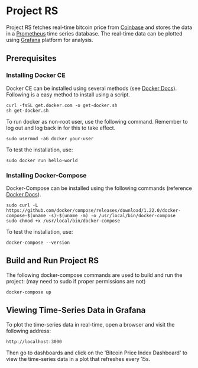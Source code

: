 # Project RS
Project RS fetches real-time bitcoin price from [Coinbase](https://api.coinbase.com/) and stores the data in a [Prometheus](https://prometheus.io/) time series database. The real-time data can be plotted using [Grafana](https://grafana.com/) platform for analysis. 

## Prerequisites
### Installing Docker CE
Docker CE can be installed using several methods (see [Docker Docs](https://docs.docker.com/install/linux/docker-ce/ubuntu/)). Following is a easy method to install using a script.
```
curl -fsSL get.docker.com -o get-docker.sh
sh get-docker.sh
```
To run docker as non-root user, use the following command. Remember to log out and log back in for this to take effect.
```
sudo usermod -aG docker your-user
```
To test the installation, use:
```
sudo docker run hello-world
```
### Installing Docker-Compose
Docker-Compose can be installed using the following commands (reference [Docker Docs](https://docs.docker.com/compose/install/#install-compose)).
```
sudo curl -L https://github.com/docker/compose/releases/download/1.22.0/docker-compose-$(uname -s)-$(uname -m) -o /usr/local/bin/docker-compose
sudo chmod +x /usr/local/bin/docker-compose
```
To test the installation, use:
```
docker-compose --version
```

## Build and Run Project RS
The following docker-compose commands are used to build and run the project: (may need to sudo if proper permissions are not)
```
docker-compose up
```
## Viewing Time-Series Data in Grafana
To plot the time-series data in real-time, open a browser and visit the following address:
```
http://localhost:3000
```
Then go to dashboards and click on the 'Bitcoin Price Index Dashboard' to view the time-series data in a plot that refreshes every 15s.
